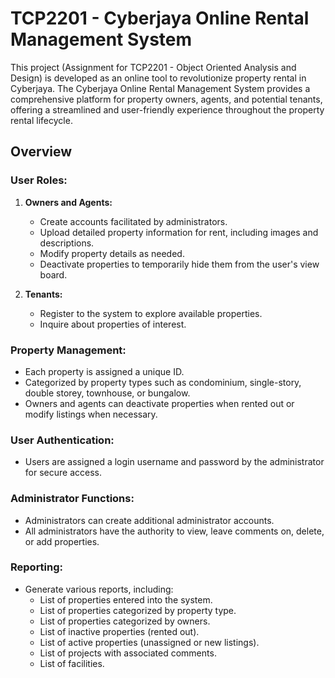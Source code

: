 # TCP2201 - Cyberjaya Online Rental Management System

This project (Assignment for TCP2201 - Object Oriented Analysis and Design) is developed as an online tool to revolutionize property rental in Cyberjaya. The Cyberjaya Online Rental Management System provides a comprehensive platform for property owners, agents, and potential tenants, offering a streamlined and user-friendly experience throughout the property rental lifecycle.

## Overview

### User Roles:

1. **Owners and Agents:**
   - Create accounts facilitated by administrators.
   - Upload detailed property information for rent, including images and descriptions.
   - Modify property details as needed.
   - Deactivate properties to temporarily hide them from the user's view board.

2. **Tenants:**
   - Register to the system to explore available properties.
   - Inquire about properties of interest.

### Property Management:

- Each property is assigned a unique ID.
- Categorized by property types such as condominium, single-story, double storey, townhouse, or bungalow.
- Owners and agents can deactivate properties when rented out or modify listings when necessary.

### User Authentication:

- Users are assigned a login username and password by the administrator for secure access.

### Administrator Functions:

- Administrators can create additional administrator accounts.
- All administrators have the authority to view, leave comments on, delete, or add properties.

### Reporting:

- Generate various reports, including:
  - List of properties entered into the system.
  - List of properties categorized by property type.
  - List of properties categorized by owners.
  - List of inactive properties (rented out).
  - List of active properties (unassigned or new listings).
  - List of projects with associated comments.
  - List of facilities.
